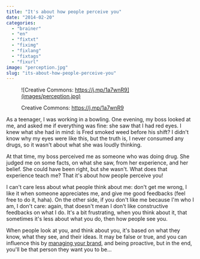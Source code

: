 ```yaml
---
title: "It's about how people perceive you"
date: "2014-02-20"
categories: 
  - "brainer"
  - "en"
  - "fixtxt"
  - "fiximg"
  - "fixlang"
  - "fixtags"
  - "fixurl"
image: "perception.jpg"
slug: "its-about-how-people-perceive-you"
---
```


<figure>

![Creative Commons: https://j.mp/1a7wnR9](images/perception.jpg)

<figcaption>

Creative Commons: https://j.mp/1a7wnR9

</figcaption>

</figure>

As a teenager, I was working in a bowling. One evening, my boss looked at me, and asked me if everything was fine: she saw that I had red eyes. I knew what she had in mind: is Fred smoked weed before his shift? I didn't know why my eyes were like this, but the truth is, I never consumed any drugs, so it wasn't about what she was loudly thinking.

At that time, my boss perceived me as someone who was doing drug. She judged me on some facts, on what she saw, from her experience, and her belief. She could have been right, but she wasn't. What does that experience teach me? That it's about how people perceive you!

I can't care less about what people think about me: don't get me wrong, I like it when someone appreciates me, and give me good feedbacks (feel free to do it, haha). On the other side, if you don't like me because I'm who I am, I don't care: again, that doesn't mean I don't like constructive feedbacks on what I do. It's a bit frustrating, when you think about it, that sometimes it's less about what you do, then how people see you.

When people look at you, and think about you, it's based on what they know, what they see, and their ideas. It may be false or true, and you can influence this by [managing your brand](https://book.fred.dev/ "Book on Personal Branding for developers"), and being proactive, but in the end, you'll be that person they want you to be...
